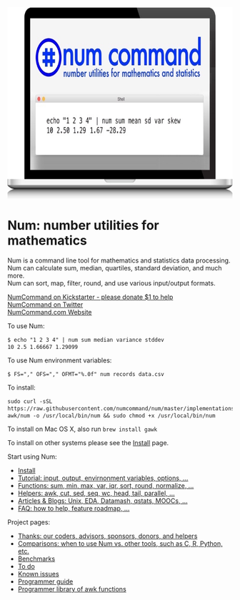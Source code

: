 <img width="750" height="430" src="assets/images/splash/splash-750x430.jpg" />

# Num: number utilities for mathematics

Num is a command line tool for mathematics and statistics data processing.
<br>Num can calculate sum, median, quartiles, standard deviation, and much more.
<br>Num can sort, map, filter, round, and use various input/output formats.

<a href="https://www.kickstarter.com/projects/joelparkerhenderson/num-number-utilities-for-mathematics">NumCommand on Kickstarter - please donate $1 to help</a>
<br><a href="https://twitter.com/NumCommand">NumCommand on Twitter</a>
<br><a href="http://www.numcommand.com">NumCommand.com Website</a>

To use Num:

    $ echo "1 2 3 4" | num sum median variance stddev
    10 2.5 1.66667 1.29099

To use Num environment variables:

    $ FS="," OFS="," OFMT="%.0f" num records data.csv

To install:

    sudo curl -sSL https://raw.githubusercontent.com/numcommand/num/master/implementations/num-awk/num -o /usr/local/bin/num && sudo chmod +x /usr/local/bin/num

To install on Mac OS X, also run `brew install gawk`

To install on other systems please see the [Install](doc/install.md) page.

Start using Num:

* <a href="doc/install.md">Install</a>
* <a href="doc/tutorial.md">Tutorial: input, output, envirnonment variables, options, &hellip;</a>
* <a href="doc/functions.md">Functions: sum, min, max, var, iqr, sort, round, normalize, &hellip;</a>
* <a href="doc/helpers.md">Helpers: awk, cut, sed, seq, wc, head, tail, parallel, &hellip;</a>
* <a href="doc/articles.md">Articles &amp; Blogs: Unix, EDA, Datamash, qstats, MOOCs, &hellip;</a>
* <a href="doc/faq.md">FAQ: how to help, feature roadmap, &hellip;</a>

Project pages:

* [Thanks: our coders, advisors, sponsors, donors, and helpers](doc/thanks.md)
* [Comparisons: when to use Num vs. other tools, such as C, R, Python, etc.](doc/comparisons.md)
* [Benchmarks](doc/benchmarks.md)
* [To do](doc/todo.md)
* [Known issues](doc/known-issues.md)
* [Programmer guide](doc/programmer-guide.md)
* [Programmer library of awk functions](doc/programmer-library-of-awk-functions.md)
